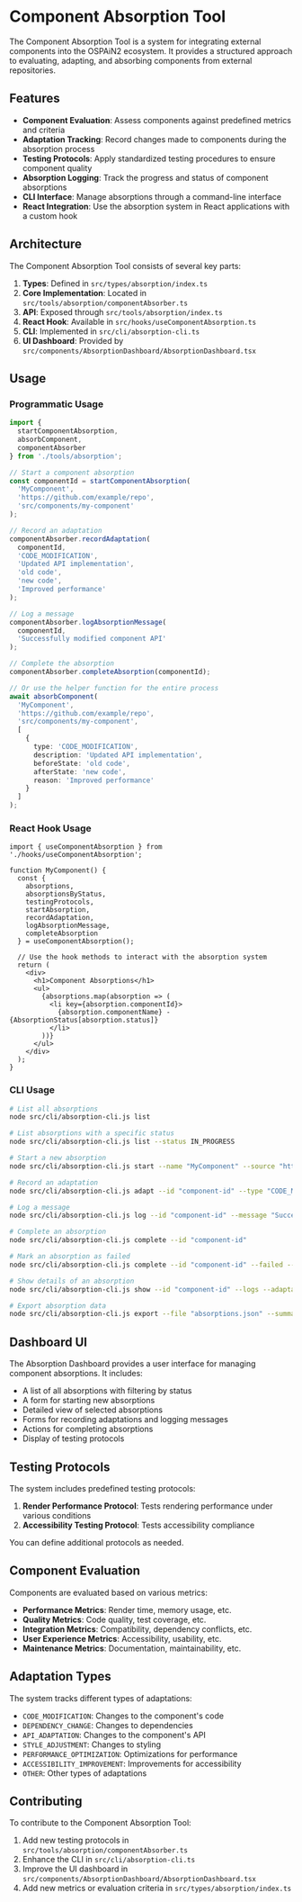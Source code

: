 # Component Absorption Tool

The Component Absorption Tool is a system for integrating external components into the OSPAiN2 ecosystem. It provides a structured approach to evaluating, adapting, and absorbing components from external repositories.

## Features

- **Component Evaluation**: Assess components against predefined metrics and criteria
- **Adaptation Tracking**: Record changes made to components during the absorption process
- **Testing Protocols**: Apply standardized testing procedures to ensure component quality
- **Absorption Logging**: Track the progress and status of component absorptions
- **CLI Interface**: Manage absorptions through a command-line interface
- **React Integration**: Use the absorption system in React applications with a custom hook

## Architecture

The Component Absorption Tool consists of several key parts:

1. **Types**: Defined in `src/types/absorption/index.ts`
2. **Core Implementation**: Located in `src/tools/absorption/componentAbsorber.ts`
3. **API**: Exposed through `src/tools/absorption/index.ts`
4. **React Hook**: Available in `src/hooks/useComponentAbsorption.ts`
5. **CLI**: Implemented in `src/cli/absorption-cli.ts`
6. **UI Dashboard**: Provided by `src/components/AbsorptionDashboard/AbsorptionDashboard.tsx`

## Usage

### Programmatic Usage

```typescript
import { 
  startComponentAbsorption, 
  absorbComponent,
  componentAbsorber
} from './tools/absorption';

// Start a component absorption
const componentId = startComponentAbsorption(
  'MyComponent',
  'https://github.com/example/repo',
  'src/components/my-component'
);

// Record an adaptation
componentAbsorber.recordAdaptation(
  componentId,
  'CODE_MODIFICATION',
  'Updated API implementation',
  'old code',
  'new code',
  'Improved performance'
);

// Log a message
componentAbsorber.logAbsorptionMessage(
  componentId,
  'Successfully modified component API'
);

// Complete the absorption
componentAbsorber.completeAbsorption(componentId);

// Or use the helper function for the entire process
await absorbComponent(
  'MyComponent',
  'https://github.com/example/repo',
  'src/components/my-component',
  [
    {
      type: 'CODE_MODIFICATION',
      description: 'Updated API implementation',
      beforeState: 'old code',
      afterState: 'new code',
      reason: 'Improved performance'
    }
  ]
);
```

### React Hook Usage

```tsx
import { useComponentAbsorption } from './hooks/useComponentAbsorption';

function MyComponent() {
  const {
    absorptions,
    absorptionsByStatus,
    testingProtocols,
    startAbsorption,
    recordAdaptation,
    logAbsorptionMessage,
    completeAbsorption
  } = useComponentAbsorption();

  // Use the hook methods to interact with the absorption system
  return (
    <div>
      <h1>Component Absorptions</h1>
      <ul>
        {absorptions.map(absorption => (
          <li key={absorption.componentId}>
            {absorption.componentName} - {AbsorptionStatus[absorption.status]}
          </li>
        ))}
      </ul>
    </div>
  );
}
```

### CLI Usage

```bash
# List all absorptions
node src/cli/absorption-cli.js list

# List absorptions with a specific status
node src/cli/absorption-cli.js list --status IN_PROGRESS

# Start a new absorption
node src/cli/absorption-cli.js start --name "MyComponent" --source "https://github.com/example/repo" --target "src/components/my-component"

# Record an adaptation
node src/cli/absorption-cli.js adapt --id "component-id" --type "CODE_MODIFICATION" --description "Updated API" --before "old code" --after "new code" --reason "Improved performance"

# Log a message
node src/cli/absorption-cli.js log --id "component-id" --message "Successfully modified component API"

# Complete an absorption
node src/cli/absorption-cli.js complete --id "component-id"

# Mark an absorption as failed
node src/cli/absorption-cli.js complete --id "component-id" --failed --error "Failed to integrate with existing system"

# Show details of an absorption
node src/cli/absorption-cli.js show --id "component-id" --logs --adaptations

# Export absorption data
node src/cli/absorption-cli.js export --file "absorptions.json" --summary
```

## Dashboard UI

The Absorption Dashboard provides a user interface for managing component absorptions. It includes:

- A list of all absorptions with filtering by status
- A form for starting new absorptions
- Detailed view of selected absorptions
- Forms for recording adaptations and logging messages
- Actions for completing absorptions
- Display of testing protocols

## Testing Protocols

The system includes predefined testing protocols:

1. **Render Performance Protocol**: Tests rendering performance under various conditions
2. **Accessibility Testing Protocol**: Tests accessibility compliance

You can define additional protocols as needed.

## Component Evaluation

Components are evaluated based on various metrics:

- **Performance Metrics**: Render time, memory usage, etc.
- **Quality Metrics**: Code quality, test coverage, etc.
- **Integration Metrics**: Compatibility, dependency conflicts, etc.
- **User Experience Metrics**: Accessibility, usability, etc.
- **Maintenance Metrics**: Documentation, maintainability, etc.

## Adaptation Types

The system tracks different types of adaptations:

- `CODE_MODIFICATION`: Changes to the component's code
- `DEPENDENCY_CHANGE`: Changes to dependencies
- `API_ADAPTATION`: Changes to the component's API
- `STYLE_ADJUSTMENT`: Changes to styling
- `PERFORMANCE_OPTIMIZATION`: Optimizations for performance
- `ACCESSIBILITY_IMPROVEMENT`: Improvements for accessibility
- `OTHER`: Other types of adaptations

## Contributing

To contribute to the Component Absorption Tool:

1. Add new testing protocols in `src/tools/absorption/componentAbsorber.ts`
2. Enhance the CLI in `src/cli/absorption-cli.ts`
3. Improve the UI dashboard in `src/components/AbsorptionDashboard/AbsorptionDashboard.tsx`
4. Add new metrics or evaluation criteria in `src/types/absorption/index.ts`
